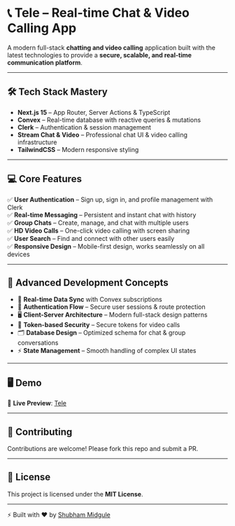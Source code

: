 # 📞 Tele – Real-time Chat & Video Calling App

A modern full-stack **chatting and video calling** application built with the latest technologies to provide a **secure, scalable, and real-time communication platform**.

---

## 🛠️ Tech Stack Mastery

* **Next.js 15** – App Router, Server Actions & TypeScript
* **Convex** – Real-time database with reactive queries & mutations
* **Clerk** – Authentication & session management
* **Stream Chat & Video** – Professional chat UI & video calling infrastructure
* **TailwindCSS** – Modern responsive styling

---

## 💻 Core Features

✅ **User Authentication** – Sign up, sign in, and profile management with Clerk  
✅ **Real-time Messaging** – Persistent and instant chat with history  
✅ **Group Chats** – Create, manage, and chat with multiple users  
✅ **HD Video Calls** – One-click video calling with screen sharing  
✅ **User Search** – Find and connect with other users easily  
✅ **Responsive Design** – Mobile-first design, works seamlessly on all devices  

---

## 🔧 Advanced Development Concepts

* 🔄 **Real-time Data Sync** with Convex subscriptions  
* 🔐 **Authentication Flow** – Secure user sessions & route protection  
* 🖥️ **Client-Server Architecture** – Modern full-stack design patterns  
* 🔑 **Token-based Security** – Secure tokens for video calls  
* 🗂️ **Database Design** – Optimized schema for chat & group conversations  
* ⚡ **State Management** – Smooth handling of complex UI states  

---

## 🖥️ Demo

🔗 **Live Preview**: [Tele](https://shubhamchat.vercel.app/)

---

## 🤝 Contributing

Contributions are welcome! Please fork this repo and submit a PR.

---

## 📜 License

This project is licensed under the **MIT License**.

---

⚡ Built with ❤️ by [Shubham Midgule](https://github.com/Shubhammid)
